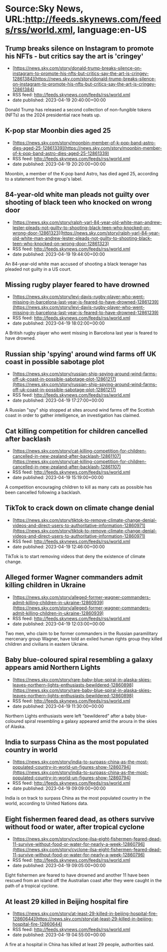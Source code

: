 # Source:Sky News, URL:http://feeds.skynews.com/feeds/rss/world.xml, language:en-US

## Trump breaks silence on Instagram to promote his NFTs - but critics say the art is 'cringey'
 - [https://news.sky.com/story/donald-trump-breaks-silence-on-instagram-to-promote-his-nfts-but-critics-say-the-art-is-cringey-12861384](https://news.sky.com/story/donald-trump-breaks-silence-on-instagram-to-promote-his-nfts-but-critics-say-the-art-is-cringey-12861384)
 - RSS feed: http://feeds.skynews.com/feeds/rss/world.xml
 - date published: 2023-04-19 20:40:00+00:00

Donald Trump has released a second collection of non-fungible tokens (NFTs) as the 2024 presidential race heats up.

## K-pop star Moonbin dies aged 25
 - [https://news.sky.com/story/moonbin-member-of-k-pop-band-astro-dies-aged-25-12861339](https://news.sky.com/story/moonbin-member-of-k-pop-band-astro-dies-aged-25-12861339)
 - RSS feed: http://feeds.skynews.com/feeds/rss/world.xml
 - date published: 2023-04-19 20:20:00+00:00

Moonbin, a member of the K-pop band Astro, has died aged 25, according to a statement from the group's label.

## 84-year-old white man pleads not guilty over shooting of black teen who knocked on wrong door
 - [https://news.sky.com/story/ralph-yarl-84-year-old-white-man-andrew-lester-pleads-not-guilty-to-shooting-black-teen-who-knocked-on-wrong-door-12861323](https://news.sky.com/story/ralph-yarl-84-year-old-white-man-andrew-lester-pleads-not-guilty-to-shooting-black-teen-who-knocked-on-wrong-door-12861323)
 - RSS feed: http://feeds.skynews.com/feeds/rss/world.xml
 - date published: 2023-04-19 19:44:00+00:00

An 84-year-old white man accused of shooting a black teenager has pleaded not guilty in a US court.

## Missing rugby player feared to have drowned
 - [https://news.sky.com/story/levi-davis-rugby-player-who-went-missing-in-barcelona-last-year-is-feared-to-have-drowned-12861239](https://news.sky.com/story/levi-davis-rugby-player-who-went-missing-in-barcelona-last-year-is-feared-to-have-drowned-12861239)
 - RSS feed: http://feeds.skynews.com/feeds/rss/world.xml
 - date published: 2023-04-19 18:02:00+00:00

A British rugby player who went missing in Barcelona last year is feared to have drowned.

## Russian ship 'spying' around wind farms off UK coast in possible sabotage plot
 - [https://news.sky.com/story/russian-ship-spying-around-wind-farms-off-uk-coast-in-possible-sabotage-plot-12861217](https://news.sky.com/story/russian-ship-spying-around-wind-farms-off-uk-coast-in-possible-sabotage-plot-12861217)
 - RSS feed: http://feeds.skynews.com/feeds/rss/world.xml
 - date published: 2023-04-19 17:27:00+00:00

A Russian "spy" ship stopped at sites around wind farms off the Scottish coast in order to gather intelligence, an investigation has claimed.

## Cat killing competition for children cancelled after backlash
 - [https://news.sky.com/story/cat-killing-competition-for-children-cancelled-in-new-zealand-after-backlash-12861107](https://news.sky.com/story/cat-killing-competition-for-children-cancelled-in-new-zealand-after-backlash-12861107)
 - RSS feed: http://feeds.skynews.com/feeds/rss/world.xml
 - date published: 2023-04-19 15:19:00+00:00

A competition encouraging children to kill as many cats as possible has been cancelled following a backlash.

## TikTok to crack down on climate change denial
 - [https://news.sky.com/story/tiktok-to-remove-climate-change-denial-videos-and-direct-users-to-authoritative-information-12860971](https://news.sky.com/story/tiktok-to-remove-climate-change-denial-videos-and-direct-users-to-authoritative-information-12860971)
 - RSS feed: http://feeds.skynews.com/feeds/rss/world.xml
 - date published: 2023-04-19 12:46:00+00:00

TikTok is to start removing videos that deny the existence of climate change.

## Alleged former Wagner commanders admit killing children in Ukraine
 - [https://news.sky.com/story/alleged-former-wagner-commanders-admit-killing-children-in-ukraine-12860939](https://news.sky.com/story/alleged-former-wagner-commanders-admit-killing-children-in-ukraine-12860939)
 - RSS feed: http://feeds.skynews.com/feeds/rss/world.xml
 - date published: 2023-04-19 12:03:00+00:00

Two men, who claim to be former commanders in the Russian paramilitary mercenary group Wagner, have told an exiled human rights group they killed children and civilians in eastern Ukraine.

## Baby blue-coloured spiral resembling a galaxy appears amid Northern Lights
 - [https://news.sky.com/story/rare-baby-blue-spiral-in-alaska-skies-leaves-northern-lights-enthusiasts-bewildered-12860898](https://news.sky.com/story/rare-baby-blue-spiral-in-alaska-skies-leaves-northern-lights-enthusiasts-bewildered-12860898)
 - RSS feed: http://feeds.skynews.com/feeds/rss/world.xml
 - date published: 2023-04-19 11:30:00+00:00

Northern Lights enthusiasts were left "bewildered" after a baby blue-coloured spiral resembling a galaxy appeared amid the aroura in the skies of Alaska.

## India to surpass China as the most populated country in world
 - [https://news.sky.com/story/india-to-surpass-china-as-the-most-populated-country-in-world-un-figures-show-12860794](https://news.sky.com/story/india-to-surpass-china-as-the-most-populated-country-in-world-un-figures-show-12860794)
 - RSS feed: http://feeds.skynews.com/feeds/rss/world.xml
 - date published: 2023-04-19 09:09:00+00:00

India is on track to surpass China as the most populated country in the world, according to United Nations data.

## Eight fishermen feared dead, as others survive without food or water, after tropical cyclone
 - [https://news.sky.com/story/cyclone-ilsa-eight-fishermen-feared-dead-11-survive-without-food-or-water-for-nearly-a-week-12860796](https://news.sky.com/story/cyclone-ilsa-eight-fishermen-feared-dead-11-survive-without-food-or-water-for-nearly-a-week-12860796)
 - RSS feed: http://feeds.skynews.com/feeds/rss/world.xml
 - date published: 2023-04-19 09:05:00+00:00

Eight fishermen are feared to have drowned and another 11 have been rescued from an island off the Australian coast after they were caught in the path of a tropical cyclone.

## At least 29 killed in Beijing hospital fire
 - [https://news.sky.com/story/at-least-29-killed-in-beijing-hospital-fire-12860644](https://news.sky.com/story/at-least-29-killed-in-beijing-hospital-fire-12860644)
 - RSS feed: http://feeds.skynews.com/feeds/rss/world.xml
 - date published: 2023-04-19 04:55:00+00:00

A fire at a hospital in China has killed at least 29 people, authorities said.

